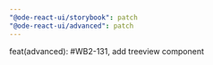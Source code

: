 ```yaml
---
"@ode-react-ui/storybook": patch
"@ode-react-ui/advanced": patch
---
```


feat(advanced): #WB2-131, add treeview component
